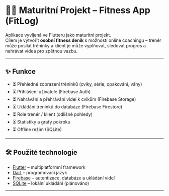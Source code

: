 # 🏋️‍♂️ Maturitní Projekt – Fitness App (FitLog)

Aplikace vyvíjená ve Flutteru jako maturitní projekt.  
Cílem je vytvořit **osobní fitness deník** s možností online coachingu – trenér může posílat tréninky a klient je může vyplňovat, sledovat progres a nahrávat videa pro zpětnou vazbu.

---

## ✨ Funkce
- ⏳ Přehledné zobrazení tréninků (cviky, série, opakování, váhy)  
- ⏳ Přihlášení uživatele (Firebase Auth)  
- ⏳ Nahrávání a přehrávání videí k cvikům (Firebase Storage)  
- ⏳ Ukládání tréninků do databáze (Firebase Firestore)  
- ⏳ Role trenér / klient (odlišné pohledy)  
- ⏳ Statistiky a grafy pokroku  
- ⏳ Offline režim (SQLite)  

---

## 🛠 Použité technologie
- [Flutter](https://flutter.dev/) – multiplatformní framework  
- [Dart](https://dart.dev/) – programovací jazyk  
- [Firebase](https://firebase.google.com/) – autentizace, databáze a ukládání videí  
- [SQLite](https://www.sqlite.org/) – lokální ukládání (plánováno)  

---
